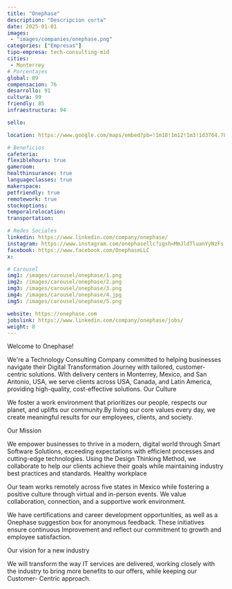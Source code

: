```yaml
---
title: "Onephase"
description: "Descripcion corta"
date: 2025-01-01
images: 
 - "images/companies/onephase.png"
categories: ["Empresas"]
tipo-empresa: tech-consulting-mid
cities: 
 - Monterrey
# Porcentajes  
global: 89
compensacion: 76
desarrollo: 91
cultura: 99
friendly: 85
infraestructura: 94 

sello: 

location: https://www.google.com/maps/embed?pb=!1m18!1m12!1m3!1d3764.784621270428!2d-99.19587042501571!3d19.33515008192345!2m3!1f0!2f0!3f0!3m2!1i1024!2i768!4f13.1!3m3!1m2!1s0x85cdffff6e095d0b%3A0xa9508d1dce54bb5!2sAv.%20Revoluci%C3%B3n%204020%2C%20La%20Otra%20Banda%2C%20Coyoac%C3%A1n%2C%2004510%20Ciudad%20de%20M%C3%A9xico%2C%20CDMX!5e0!3m2!1ses-419!2smx!4v1738025557996!5m2!1ses-419!2smx

# Beneficios
cafeteria: 
flexiblehours: true
gameroom: 
healthinsurance: true
languageclasses: true
makerspace: 
petfriendly: true
remotework: true
stockoptions: 
temporalrelocation: 
transportation: 

# Redes Sociales
linkedin: https://www.linkedin.com/company/onephase/
instagram: https://www.instagram.com/onephasellc?igsh=MmJldTluanYyNzFs
facebook: https://www.facebook.com/OnephaseLLC
x: 

# Carousel
img1: /images/carousel/onephase/1.png
img2: /images/carousel/onephase/2.png
img3: /images/carousel/onephase/3.png
img4: /images/carousel/onephase/4.jpg
img5: /images/carousel/onephase/5.png

website: https://onephase.com
jobslink: https://www.linkedin.com/company/onephase/jobs/
weight: 8
---
```


Welcome to Onephase!

We're a Technology Consulting Company committed to helping businesses navigate their Digital Transformation Journey with tailored, customer-centric solutions.
With delivery centers in Monterrey, Mexico, and San Antonio, USA, we serve clients across USA, Canada, and Latin America, providing high-quality, cost-effective solutions.
Our Culture

We foster a work environment that prioritizes our people, respects our planet, and uplifts our community.By living our core values every day, we create meaningful results for our employees, clients, and society.

Our Mission

We empower businesses to thrive in a modern, digital world through Smart Software Solutions, exceeding expectations with efficient processes and cutting-edge technologies.
Using the Design Thinking Method, we collaborate to help our clients achieve their goals while maintaining industry best practices and standards.
Healthy workplace

Our team works remotely across five states in Mexico while fostering a positive culture through virtual and in-person events. We value collaboration, connection, and a supportive work environment.

We have certifications and career development opportunities, as well as a Onephase suggestion box for anonymous feedback. These initiatives ensure continuous Improvement and reflect our commitment to growth and employee satisfaction.

Our vision for a new industry

We will transform the way IT services are delivered, working closely with the industry to bring more benefits to our offers, while keeping our Customer- Centric approach.
